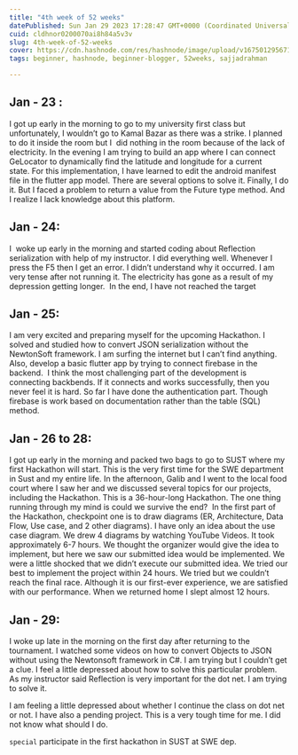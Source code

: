 ```yaml
---
title: "4th week of 52 weeks"
datePublished: Sun Jan 29 2023 17:28:47 GMT+0000 (Coordinated Universal Time)
cuid: cldhnor0200070ai8h84a5v3v
slug: 4th-week-of-52-weeks
cover: https://cdn.hashnode.com/res/hashnode/image/upload/v1675012956711/2aef03fd-61f9-4cee-8595-3d14d5d83ccb.png
tags: beginner, hashnode, beginner-blogger, 52weeks, sajjadrahman

---
```


## Jan - 23 :

I got up early in the morning to go to my university first class but unfortunately, I wouldn’t go to Kamal Bazar as there was a strike. I planned to do it inside the room but I  did nothing in the room because of the lack of electricity. In the evening I am trying to build an app where I can connect GeLocator to dynamically find the latitude and longitude for a current state. For this implementation, I have learned to edit the android manifest file in the flutter app model. There are several options to solve it. Finally, I do it. But I faced a problem to return a value from the Future type method. And I realize I lack knowledge about this platform. 

## Jan - 24:

I  woke up early in the morning and started coding about Reflection serialization with help of my instructor. I did everything well. Whenever I press the F5 then I get an error. I didn’t understand why it occurred. I am very tense after not running it. The electricity has gone as a result of my depression getting longer.  In the end, I have not reached the target  

## Jan - 25:

I am very excited and preparing myself for the upcoming Hackathon. I solved and studied how to convert JSON serialization without the NewtonSoft framework. I am surfing the internet but I can’t find anything.  Also, develop a basic flutter app by trying to connect firebase in the backend.  I think the most challenging part of the development is connecting backbends. If it connects and works successfully, then you never feel it is hard. So far I have done the authentication part. Though firebase is work based on documentation rather than the table (SQL) method.   

## Jan - 26 to 28:

I got up early in the morning and packed two bags to go to SUST where my first Hackathon will start. This is the very first time for the SWE department in Sust and my entire life. In the afternoon, Galib and I went to the local food court where I saw her and we discussed several topics for our projects, including the Hackathon. This is a 36-hour-long Hackathon. The one thing running through my mind is could we survive the end?  In the first part of the Hackathon, checkpoint one is to draw diagrams (ER, Architecture, Data Flow, Use case, and 2 other diagrams). I have only an idea about the use case diagram. We drew 4 diagrams by watching YouTube Videos. It took approximately 6-7 hours. We thought the organizer would give the idea to implement, but here we saw our submitted idea would be implemented. We were a little shocked that we didn’t execute our submitted idea. We tried our best to implement the project within 24 hours. We tried but we couldn’t reach the final race. Although it is our first-ever experience, we are satisfied with our performance. When we returned home I slept almost 12 hours. 

## Jan - 29:

I woke up late in the morning on the first day after returning to the tournament. I watched some videos on how to convert Objects to JSON without using the Newtonsoft framework in C#. I am trying but I couldn’t get a clue. I feel a little depressed about how to solve this particular problem.  As my instructor said Reflection is very important for the dot net. I am trying to solve it.

I am feeling a little depressed about whether I continue the class on dot net or not. I have also a pending project. This is a very tough time for me. I did not know what should I do.

`special` participate in the first hackathon in SUST at SWE dep.
